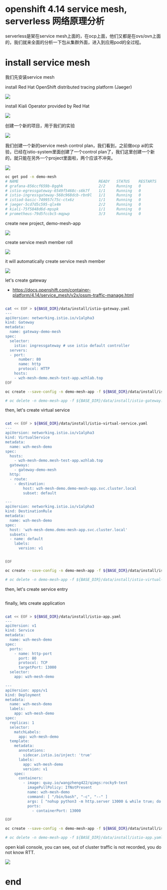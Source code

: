 # openshift 4.14 service mesh, serverless 网络原理分析

serverless是架在service mesh上面的，在ocp上面，他们又都是在ovs/ovn上面的，我们就来全面的分析一下包从集群外面，进入到应用pod的全过程。

# install service mesh

我们先安装service mesh

install Red Hat OpenShift distributed tracing platform (Jaeger)

![](imgs/2024-03-11-16-55-20.png)

install Kiali Operator provided by Red Hat

![](imgs/2024-03-11-19-10-08.png)

创建一个新的项目，用于我们的实验

![](imgs/2024-03-11-16-37-33.png)

我们创建一个新的service mesh control plan，我们看到，之前做ocp ai的实验，已经在istio-system里面创建了一个control plan了，我们这里创建一个新的，就只能在另外一个project里面啦，两个应该不冲突。

![](imgs/2024-03-11-16-49-25.png)

```bash
oc get pod -n demo-mesh
# NAME                                    READY   STATUS    RESTARTS   AGE
# grafana-856ccf659b-8gqhk                2/2     Running   0          19m
# istio-egressgateway-6549f5468c-s6k7f    1/1     Running   0          19m
# istio-ingressgateway-568c968dcb-rbn9l   1/1     Running   0          19m
# istiod-basic-749957c75c-ctx6z           1/1     Running   0          20m
# jaeger-5cd7d5c595-qlx4m                 2/2     Running   0          19m
# kiali-75f5848d6d-mpspk                  1/1     Running   0          17m
# prometheus-79d5fccbc5-mqpwp             3/3     Running   0          20m

```

create new project, demo-mesh-app

![](imgs/2024-04-11-15-20-35.png)

create service mesh member roll

![](imgs/2024-04-11-15-25-55.png)

it will automatically create service mesh member

![](imgs/2024-04-11-15-26-43.png)

let's create gateway

- https://docs.openshift.com/container-platform/4.14/service_mesh/v2x/ossm-traffic-manage.html


```bash

cat << EOF > ${BASE_DIR}/data/install/istio-gateway.yaml
---
apiVersion: networking.istio.io/v1alpha3
kind: Gateway
metadata:
  name: gateway-demo-mesh
spec:
  selector:
    istio: ingressgateway # use istio default controller
  servers:
  - port:
      number: 80
      name: http
      protocol: HTTP
    hosts:
    - wzh-mesh-demo.mesh-test-app.wzhlab.top
EOF

oc create --save-config -n demo-mesh-app -f ${BASE_DIR}/data/install/istio-gateway.yaml

# oc delete -n demo-mesh-app -f ${BASE_DIR}/data/install/istio-gateway.yaml


```

then, let's create virtual service

```bash

cat << EOF > ${BASE_DIR}/data/install/istio-virtual-service.yaml
---
apiVersion: networking.istio.io/v1alpha3
kind: VirtualService
metadata:
  name: wzh-mesh-demo
spec:
  hosts: 
    - wzh-mesh-demo.mesh-test-app.wzhlab.top
  gateways:
    - gateway-demo-mesh
  http:
  - route:
    - destination:
        host: wzh-mesh-demo.demo-mesh-app.svc.cluster.local
        subset: default

---
apiVersion: networking.istio.io/v1alpha3
kind: DestinationRule
metadata:
  name: wzh-mesh-demo
spec:
  host: 'wzh-mesh-demo.demo-mesh-app.svc.cluster.local'
  subsets:
  - name: default
    labels:
      version: v1


EOF

oc create --save-config -n demo-mesh-app -f ${BASE_DIR}/data/install/istio-virtual-service.yaml

# oc delete -n demo-mesh-app -f ${BASE_DIR}/data/install/istio-virtual-service.yaml

```

then, let's create service entry

```bash

```

finally, lets create application

```bash

cat << EOF > ${BASE_DIR}/data/install/istio-app.yaml
---
apiVersion: v1
kind: Service
metadata:
  name: wzh-mesh-demo
spec:
  ports:
    - name: http-port
      port: 80
      protocol: TCP
      targetPort: 13000
  selector:
    app: wzh-mesh-demo

---
apiVersion: apps/v1
kind: Deployment
metadata:
  name: wzh-mesh-demo
  labels:
    app: wzh-mesh-demo
spec:
  replicas: 1
  selector:
    matchLabels:
      app: wzh-mesh-demo
  template:
    metadata:
      annotations:
        sidecar.istio.io/inject: 'true'
      labels:
        app: wzh-mesh-demo
        version: v1
    spec:
      containers:
        - image: quay.io/wangzheng422/qimgs:rocky9-test
          imagePullPolicy: IfNotPresent
          name: wzh-mesh-demo
          command: [ "/bin/bash", "-c", "--" ]
          args: [ "nohup python3 -m http.server 13000 & while true; do curl http://172.21.6.8:13000; sleep 1; done;" ]
          ports:
            - containerPort: 13000

EOF

oc create --save-config -n demo-mesh-app -f ${BASE_DIR}/data/install/istio-app.yaml

# oc delete -n demo-mesh-app -f ${BASE_DIR}/data/install/istio-app.yaml

```

open kiali console, you can see, out of cluster traffic is not recorded, you do not know RTT.

![](imgs/2024-04-12-00-02-57.png)

# end